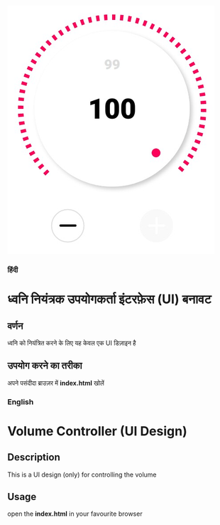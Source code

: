 ![ui.jpg here](https://github.com/devharp/volume-control-ui/raw/master/ui.jpg)
### हिंदी
# ध्वनि नियंत्रक उपयोगकर्ता इंटरफ़ेस (UI) बनावट

## वर्णन

ध्वनि को नियंत्रित करने के लिए यह केवल एक UI डिज़ाइन है

## उपयोग करने का तरीका

अपने पसंदीदा ब्राउज़र में __index.html__ खोलें

### English
# Volume Controller (UI Design)

## Description

This is a UI design (only) for controlling the volume

## Usage

open the __index.html__ in your favourite browser

